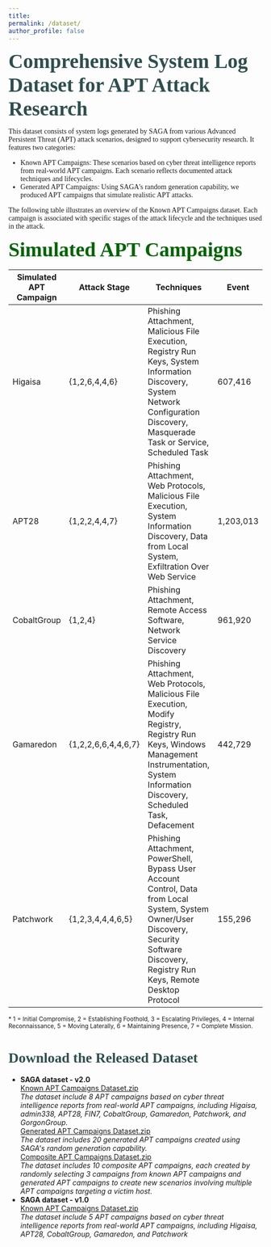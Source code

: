 ```yaml
---
title: 
permalink: /dataset/
author_profile: false
---
```

<span style="color: #2F4F4F; font-family: 'Work Sans'; font-weight: bold;font-size:40px">Comprehensive System Log Dataset for APT Attack Research</span>
<p style="font-family: 'Work Sans';">This dataset consists of system logs generated by SAGA from various Advanced Persistent Threat (APT) attack scenarios, designed to support cybersecurity research. It features two categories:</p>
<ul>
  <li style="font-family: 'Work Sans';"> Known APT Campaigns: These scenarios based on cyber threat intelligence reports from real-world APT campaigns. Each scenario reflects documented attack techniques and lifecycles.</li>
  <li style="font-family: 'Work Sans';"> Generated APT Campaigns: Using SAGA's random generation capability, we produced APT campaigns that simulate realistic APT attacks.</li>
</ul>
<p style="font-family: 'Work Sans';">The following table illustrates an overview of the Known APT Campaigns dataset. Each campaign is associated with specific stages of the attack lifecycle and the techniques used in the attack.</p>

<span style="color: #006400; font-family: 'Work Sans'; font-weight: bold;font-size:40px">Simulated APT Campaigns</span>
<table>
    <thead>
        <tr>
            <th>Simulated APT Campaign</th>
            <th>Attack Stage</th>
            <th style="max-width: 200px; word-wrap: break-word;">Techniques</th>
            <th>Event</th>
            <th>MalEvent</th>
        </tr>
    </thead>
    <tbody>
        <tr>
            <td>Higaisa</td>
            <td>{1,2,6,4,4,6}</td>
            <td style="max-width: 200px; word-wrap: break-word;">Phishing Attachment, Malicious File Execution, Registry Run Keys, System Information Discovery, System Network Configuration Discovery, Masquerade Task or Service, Scheduled Task</td>
            <td>607,416</td>
            <td>0.005%</td>
        </tr>
        <tr>
            <td>APT28</td>
            <td>{1,2,2,4,4,7}</td>
            <td style="max-width: 200px; word-wrap: break-word;">Phishing Attachment, Web Protocols, Malicious File Execution, System Information Discovery, Data from Local System, Exfiltration Over Web Service</td>
            <td>1,203,013</td>
            <td>1.175%</td>
        </tr>
        <tr>
            <td>CobaltGroup</td>
            <td>{1,2,4}</td>
            <td style="max-width: 200px; word-wrap: break-word;">Phishing Attachment, Remote Access Software, Network Service Discovery</td>
            <td>961,920</td>
            <td>0.118%</td>
        </tr>
        <tr>
            <td>Gamaredon</td>
            <td>{1,2,2,6,6,4,4,6,7}</td>
            <td style="max-width: 200px; word-wrap: break-word;">Phishing Attachment, Web Protocols, Malicious File Execution, Modify Registry, Registry Run Keys, Windows Management Instrumentation, System Information Discovery, Scheduled Task, Defacement</td>
            <td>442,729</td>
            <td>0.013%</td>
        </tr>
        <tr>
            <td>Patchwork</td>
            <td>{1,2,3,4,4,4,6,5}</td>
            <td style="max-width: 200px; word-wrap: break-word;">Phishing Attachment, PowerShell, Bypass User Account Control, Data from Local System, System Owner/User Discovery, Security Software Discovery, Registry Run Keys, Remote Desktop Protocol</td>
            <td>155,296</td>
            <td>9.095%</td>
        </tr>
    </tbody>
</table>
<p><small>* 1 = Initial Compromise, 2 = Establishing Foothold, 3 = Escalating Privileges, 4 = Internal Reconnaissance, 5 = Moving Laterally, 6 = Maintaining Presence, 7 = Complete Mission.</small></p>


<h1 style= "color: #2F4F4F; font-family: 'Work Sans';">Download the Released Dataset</h1>
<ul>
  <li>
    <strong>SAGA dataset - v2.0</strong><br>
    <a href="https://drive.google.com/file/d/1LgCIlkkRZrLwlny3_od-D8E2jmkQ2jVy/view?usp=drive_link" target="_blank">Known APT Campaigns Dataset.zip</a><br>
    <em>The dataset include 8 APT campaigns based on cyber threat intelligence reports from real-world APT campaigns, including Higaisa, admin338, APT28, FIN7, CobaltGroup, Gamaredon, Patchwork, and GorgonGroup.</em><br>
    <a href="https://drive.google.com/file/d/1e-8s4-DIM0FpRIJTqAaWC7uXUshr3WTu/view?usp=drive_link" target="_blank">Generated APT Campaigns Dataset.zip</a><br>
    <em>The dataset includes 20 generated APT campaigns created using SAGA's random generation capability.</em><br>
    <a href="https://drive.google.com/file/d/16vbSaAyXvrnBM7tVrTe6E52m1JwRy_m2/view?usp=drive_link" target="_blank">Composite APT Campaigns Dataset.zip</a><br>
    <em>The dataset includes 10 composite APT campaigns, each created by randomly selecting 3 campaigns from known APT campaigns and generated APT campaigns to create new scenarios involving multiple APT campaigns targeting a victim host.</em>
  </li>
  <li>
    <strong>SAGA dataset - v1.0</strong><br>
    <a href="https://drive.google.com/file/d/1XdlHEUJ0rvHFf3HfY1VYYkhLsMU6wg_A/view?usp=sharing" target="_blank">Known APT Campaigns Dataset.zip</a><br>
    <em>The dataset include 5 APT campaigns based on cyber threat intelligence reports from real-world APT campaigns, including Higaisa, APT28, CobaltGroup, Gamaredon, and Patchwork</em>
  </li>
</ul>


<!-- <h3> SAGA dataset - v1.0</h3>
<a href="https://drive.google.com/file/d/1XdlHEUJ0rvHFf3HfY1VYYkhLsMU6wg_A/view?usp=sharing" target="_blank">Known APT Campaigns Dataset.zip</a>
<p>The dataset include 5 APT campaigns based on cyber threat intelligence reports from real-world APT campaigns, including Higaisa, APT28, CobaltGroup, Gamaredon, and Patchwork</p>
<h3> SAGA dataset - v2.0</h3>
<a href="https://drive.google.com/file/d/1LgCIlkkRZrLwlny3_od-D8E2jmkQ2jVy/view?usp=drive_link" target="_blank">Known APT Campaigns Dataset.zip</a>
<p>The dataset include 8 APT campaigns based on cyber threat intelligence reports from real-world APT campaigns, including Higaisa, admin338, APT28, FIN7, CobaltGroup, Gamaredon, Patchwork, and GorgonGroup.</p>
<a href="https://drive.google.com/file/d/1e-8s4-DIM0FpRIJTqAaWC7uXUshr3WTu/view?usp=drive_link" target="_blank">Generated APT Campaigns Dataset.zip</a>
<p>The dataset includes 20 generated APT campaigns created using SAGA's random generation capability.</p>
<a href="https://drive.google.com/file/d/16vbSaAyXvrnBM7tVrTe6E52m1JwRy_m2/view?usp=drive_link" target="_blank">Composite APT Campaigns Dataset.zip</a>
<p>The dataset includes 10 composite APT campaigns, each created by randomly selecting 3 campaigns from known APT campaigns and generated APT campaigns to create new scenarios involving multiple APT campaigns targeting a victim host.</p> -->
